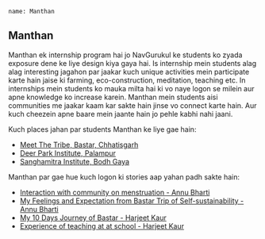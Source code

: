 ```ngMeta
name: Manthan
```

## Manthan
Manthan ek internship program hai jo NavGurukul ke students ko zyada exposure dene ke liye design kiya gaya hai. Is internship mein students alag alag interesting jagahon par jaakar kuch unique activities mein participate karte hain jaise ki farming, eco-construction, meditation, teaching etc. In internships mein students ko mauka milta hai ki vo naye logon se milein aur apne knowledge ko increase karein. Manthan mein students aisi communities me jaakar kaam kar sakte hain jinse vo connect karte hain. Aur kuch cheezein apne baare mein jaante hain jo pehle kabhi nahi jaani.

Kuch places jahan par students Manthan ke liye gae hain:
* [Meet The Tribe, Bastar, Chhatisgarh](https://www.mangopeople.org.in/single-post/2018/01/06/MeetTheTribe)
* [Deer Park Institute, Palampur](deerpark.in/)
* [Sanghamitra Institute, Bodh Gaya](http://www.jamyang.org/)

Manthan par gae hue kuch logon ki stories aap yahan padh sakte hain:
* [Interaction with community on menstruation - Annu Bharti](https://medium.com/@annu17/interaction-with-community-on-menstruation-f59be10e203e)
* [My Feelings and Expectation from Bastar Trip of Self-sustainability - Annu Bharti](https://medium.com/@annu17/my-feelings-and-expectation-from-bastar-trip-of-self-sustainability-a92047c1a90d)
* [My 10 Days Journey of Bastar - Harjeet Kaur](https://medium.com/@harjeet17/my-10-days-journey-of-bastar-3302b311bd1a)
* [Experience of teaching at at school - Harjeet Kaur](https://medium.com/@harjeet17/this-week-is-good-i-learned-many-things-this-week-as-i-went-to-school-i-have-played-a-lot-of-42768bc6c998)
